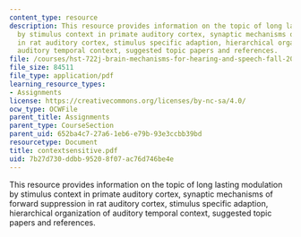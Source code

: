```yaml
---
content_type: resource
description: This resource provides information on the topic of long lasting modulation
  by stimulus context in primate auditory cortex, synaptic mechanisms of forward suppression
  in rat auditory cortex, stimulus specific adaption, hierarchical organization of
  auditory temporal context, suggested topic papers and references.
file: /courses/hst-722j-brain-mechanisms-for-hearing-and-speech-fall-2005/7b27d730ddbb95208f07ac76d746be4e_contextsensitive.pdf
file_size: 84511
file_type: application/pdf
learning_resource_types:
- Assignments
license: https://creativecommons.org/licenses/by-nc-sa/4.0/
ocw_type: OCWFile
parent_title: Assignments
parent_type: CourseSection
parent_uid: 652ba4c7-27a6-1eb6-e79b-93e3ccbb39bd
resourcetype: Document
title: contextsensitive.pdf
uid: 7b27d730-ddbb-9520-8f07-ac76d746be4e
---
```

This resource provides information on the topic of long lasting modulation by stimulus context in primate auditory cortex, synaptic mechanisms of forward suppression in rat auditory cortex, stimulus specific adaption, hierarchical organization of auditory temporal context, suggested topic papers and references.